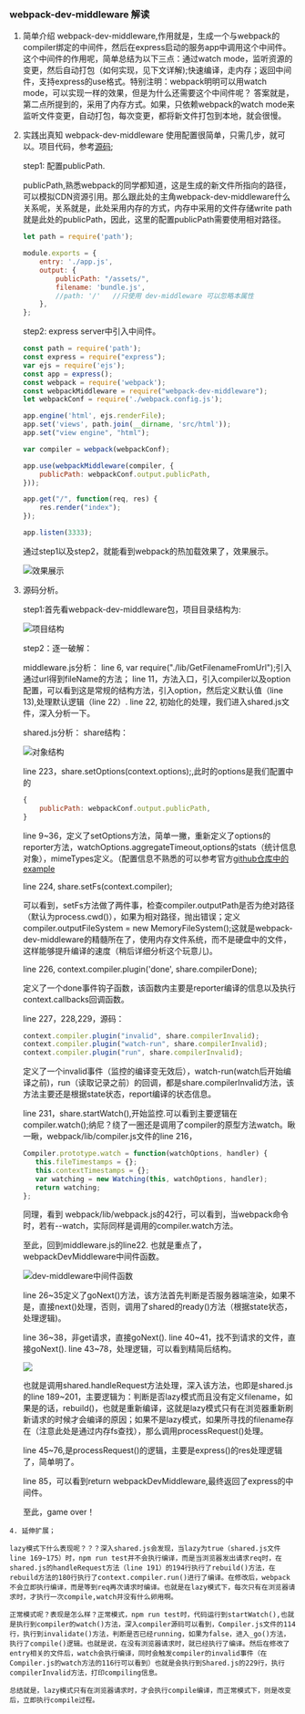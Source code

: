 ### webpack-dev-middleware 解读
 1. 简单介绍
    webpack-dev-middleware,作用就是，生成一个与webpack的compiler绑定的中间件，然后在express启动的服务app中调用这个中间件。
    这个中间件的作用呢，简单总结为以下三点：通过watch mode，监听资源的变更，然后自动打包（如何实现，见下文详解);快速编译，走内存；返回中间件，支持express的use格式。特别注明：webpack明明可以用watch mode，可以实现一样的效果，但是为什么还需要这个中间件呢？
    答案就是，第二点所提到的，采用了内存方式。如果，只依赖webpack的watch mode来监听文件变更，自动打包，每次变更，都将新文件打包到本地，就会很慢。
 2. 实践出真知
    webpack-dev-middleware 使用配置很简单，只需几步，就可以。项目代码，参考[源码](https://github.com/webfrontzhifei/webpack-step-step.git);

    step1: 配置publicPath.

      publicPath,熟悉webpack的同学都知道，这是生成的新文件所指向的路径，可以模拟CDN资源引用。那么跟此处的主角webpack-dev-middleware什么关系呢，关系就是，此处采用内存的方式，内存中采用的文件存储write path就是此处的publicPath，因此，这里的配置publicPath需要使用相对路径。

      ```js
      let path = require('path');

      module.exports = {
          entry: './app.js',
          output: {
              publicPath: "/assets/",
              filename: 'bundle.js',
              //path: '/'   //只使用 dev-middleware 可以忽略本属性
          },
      };

      ```
    step2: express server中引入中间件。

    ```js
    const path = require('path');
    const express = require("express");
    var ejs = require('ejs');
    const app = express();
    const webpack = require('webpack');
    const webpackMiddleware = require("webpack-dev-middleware");
    let webpackConf = require('./webpack.config.js');

    app.engine('html', ejs.renderFile);
    app.set('views', path.join(__dirname, 'src/html'));
    app.set("view engine", "html");

    var compiler = webpack(webpackConf);

    app.use(webpackMiddleware(compiler, {
        publicPath: webpackConf.output.publicPath,
    }));

    app.get("/", function(req, res) {
        res.render("index");
    });

    app.listen(3333);
    ```

    通过step1以及step2，就能看到webpack的热加载效果了，效果展示。

    ![效果展示](http://otsuptraw.bkt.clouddn.com/doc1.gif)

  3. 源码分析。

     step1:首先看webpack-dev-middleware包，项目目录结构为:

     ![项目结构](http://otsuptraw.bkt.clouddn.com/webpack-dev-middleware-struc.PNG)

     step2：逐一破解：

     middleware.js分析：
     line 6, var require("./lib/GetFilenameFromUrl");引入通过url得到fileName的方法；
     line 11，方法入口，引入compiler以及option配置，可以看到这是常规的结构方法，引入option，然后定义默认值（line 13),处理默认逻辑（line 22）.
     line 22, 初始化的处理，我们进入shared.js文件，深入分析一下。

     shared.js分析：
     share结构：

     ![对象结构](http://otsuptraw.bkt.clouddn.com/shared.js.PNG)

     line 223，share.setOptions(context.options);,此时的options是我们配置中的
     ```js
     {
         publicPath: webpackConf.output.publicPath,
     }
     ```
     line 9~36，定义了setOptions方法，简单一撇，重新定义了options的reporter方法，watchOptions.aggregateTimeout,options的stats（统计信息对象），mimeTypes定义。（配置信息不熟悉的可以参考官方[github仓库中的example](https://github.com/webpack/webpack-dev-middleware)

     line 224, share.setFs(context.compiler);

     可以看到，setFs方法做了两件事，检查compiler.outputPath是否为绝对路径（默认为process.cwd()），如果为相对路径，抛出错误；定义compiler.outputFileSystem = new MemoryFileSystem();这就是webpack-dev-middleware的精髓所在了，使用内存文件系统，而不是硬盘中的文件，这样能够提升编译的速度（稍后详细分析这个玩意儿)。

     line 226, context.compiler.plugin('done', share.compilerDone);

     定义了一个done事件钩子函数，该函数内主要是reporter编译的信息以及执行context.callbacks回调函数。

     line 227，228,229，源码：
     ```js
     context.compiler.plugin("invalid", share.compilerInvalid);
   	 context.compiler.plugin("watch-run", share.compilerInvalid);
   	 context.compiler.plugin("run", share.compilerInvalid);
     ```
     定义了一个invalid事件（监控的编译变无效后），watch-run(watch后开始编译之前)，run（读取记录之前）的回调，都是share.compilerInvalid方法，该方法主要还是根据state状态，report编译的状态信息。

     line 231，share.startWatch(),开始监控.可以看到主要逻辑在compiler.watch();纳尼？绕了一圈还是调用了compiler的原型方法watch。瞅一瞅，webpack/lib/compiler.js文件的line 216，
     ```js
     Compiler.prototype.watch = function(watchOptions, handler) {
     	this.fileTimestamps = {};
     	this.contextTimestamps = {};
     	var watching = new Watching(this, watchOptions, handler);
     	return watching;
     };
     ```
     同理，看到 webpack/lib/webpack.js的42行，可以看到，当webpack命令时，若有--watch，实际同样是调用的compiler.watch方法。

     至此，回到middleware.js的line22. 也就是重点了，webpackDevMiddleware中间件函数。

     ![dev-middleware中间件函数](http://otsuptraw.bkt.clouddn.com/dev.PNG)

     line 26~35定义了goNext()方法，该方法首先判断是否服务器端渲染，如果不是，直接next()处理，否则，调用了shared的ready()方法（根据state状态，处理逻辑)。

     line 36~38，非get请求，直接goNext().
     line 40~41，找不到请求的文件，直接goNext().
     line 43~78，处理逻辑，可以看到精简后结构。

     ![](http://otsuptraw.bkt.clouddn.com/process.PNG)

     也就是调用shared.handleRequest方法处理，深入该方法，也即是shared.js的line 189~201，主要逻辑为：判断是否lazy模式而且没有定义filename，如果是的话，rebuild()，也就是重新编译，这就是lazy模式只有在浏览器重新刷新请求的时候才会编译的原因；如果不是lazy模式，如果所寻找的filename存在（注意此处是通过内存fs查找），那么调用processRequest()处理。

     line 45~76,是processRequest()的逻辑，主要是express()的res处理逻辑了，简单明了。

     line 85，可以看到return webpackDevMiddleware,最终返回了express的中间件。

     至此，game over！

    4. 延伸扩展；

    lazy模式下什么表现呢？？？深入shared.js会发现，当lazy为true（shared.js文件line 169~175）时，npm run test并不会执行编译，而是当浏览器发出请求req时，在shared.js的handleRequest方法（line 191）的194行执行了rebuild()方法，在rebuild方法的180行执行了context.compiler.run()进行了编译。在修改后，webpack不会立即执行编译，而是等到req再次请求时编译。也就是在lazy模式下，每次只有在浏览器请求时，才执行一次compile,watch并没有什么卵用啊。

    正常模式呢？表现是怎么样？正常模式，npm run test时，代码运行到startWatch(),也就是执行到compiler的watch()方法，深入compiler源码可以看到，Compiler.js文件的114行，执行到invalidate()方法，判断是否已经running，如果为false，进入_go()方法，执行了compile()逻辑。也就是说，在没有浏览器请求时，就已经执行了编译。然后在修改了entry相关的文件后，watch会执行编译，同时会触发compiler的invalid事件（在Compiler.js的watch方法的116行可以看到）也就是会执行到Shared.js的229行，执行compilerInvalid方法，打印compiling信息。

    总结就是，lazy模式只有在浏览器请求时，才会执行compile编译，而正常模式下，则是改变后，立即执行compile过程。
